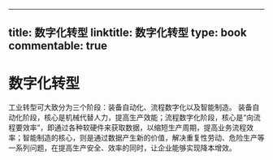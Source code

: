 
---
title: 数字化转型
linktitle: 数字化转型
type: book
commentable: true
---

# 数字化转型

工业转型可大致分为三个阶段：装备自动化、流程数字化以及智能制造。
装备自动化阶段，核心是机械代替人力，提高生产效能；流程数字化阶段，核心是“向流程要效率”，即通过各种软硬件来获取数据，以缩短生产周期，提高业务流程效率；智能制造的核心，则是通过数据产生新的价值，解决重复性劳动、危险生产等一系列问题，在提高生产安全、效率的同时，让企业能够实现降本增效。
    